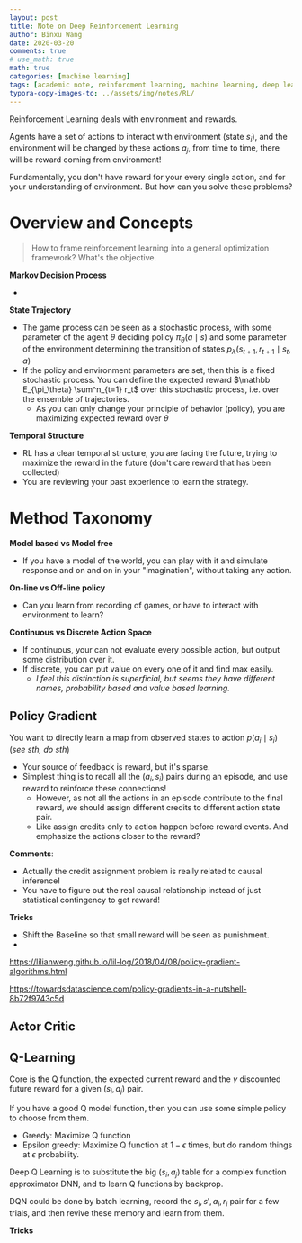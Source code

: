 ```yaml
---
layout: post
title: Note on Deep Reinforcement Learning
author: Binxu Wang
date: 2020-03-20
comments: true
# use_math: true
math: true
categories: [machine learning]
tags: [academic note, reinforcment learning, machine learning, deep learning]
typora-copy-images-to: ../assets/img/notes/RL/
---
```






Reinforcement Learning deals with environment and rewards. 

Agents have a set of actions to interact with environment (state $s_i$), and the environment will be changed by these actions $a_j$, from time to time, there will be reward coming from environment! 

Fundamentally, you don't have reward for your every single action, and for your understanding of environment. But how can you solve these problems?

# Overview and Concepts

> How to frame reinforcement learning into a general optimization framework? What's the objective. 

**Markov Decision Process**

* 

**State Trajectory** 

* The game process can be seen as a stochastic process, with some parameter of the agent $\theta$ deciding policy $\pi_\theta(a\mid s)$ and some parameter of the environment determining the transition of states $p_\lambda(s_{t+1},r_{t+1}\mid s_t,a)$ 
* If the policy and environment parameters are set, then this is a fixed stochastic process. You can define the expected reward $\mathbb E_{\pi_\theta} \sum^n_{t=1} r_t$ over this stochastic process, i.e. over the ensemble of trajectories. 
  * As you can only change your principle of behavior (policy), you are maximizing expected reward over $\theta$ 

**Temporal Structure**

* RL has a clear temporal structure, you are facing the future, trying to maximize the reward in the future (don't care reward that has been collected)
* You are reviewing your past experience to learn the strategy. 

# Method Taxonomy

**Model based vs Model free**

* If you have a model of the world, you can play with it and simulate response and on and on in your "imagination", without taking any action. 

**On-line vs Off-line policy**

* Can you learn from recording of games, or have to interact with environment to learn? 

**Continuous vs Discrete Action Space**

* If continuous, your can not evaluate every possible action, but output some distribution over it. 
* If discrete, you can put value on every one of it and find max easily. 
  * *I feel this distinction is superficial, but seems they have different names, probability based and value based learning.*



## Policy Gradient

You want to directly learn a map from observed states to action $p(a_i\mid s_i)$ (*see sth, do sth*) 

* Your source of feedback is reward, but it's sparse. 
* Simplest thing is to recall all the $(a_i, s_i)$ pairs during an episode, and use reward to reinforce these connections! 
  * However, as not all the actions in an episode contribute to the final reward, we should assign different credits to different action state pair. 
  * Like assign credits only to action happen before reward events. And emphasize the actions closer to the reward? 

**Comments**: 

* Actually the credit assignment problem is really related to causal inference! 
* You have to figure out the real causal relationship instead of just statistical contingency to get reward! 

**Tricks**

* Shift the Baseline so that small reward will be seen as punishment. 
* 





https://lilianweng.github.io/lil-log/2018/04/08/policy-gradient-algorithms.html

https://towardsdatascience.com/policy-gradients-in-a-nutshell-8b72f9743c5d

## Actor Critic





## Q-Learning

Core is the Q function, the expected current reward and the $\gamma$ discounted future reward for a given $(s_i, a_j)$ pair. 

If you have a good Q model function, then you can use some simple policy to choose from them.

* Greedy: Maximize Q function
* Epsilon greedy: Maximize Q function at $1-\epsilon$  times, but do random things at $\epsilon$ probability. 



Deep Q Learning is to substitute the big $(s_i, a_j)$ table for a complex function approximator DNN, and to learn Q functions by backprop. 

DQN could be done by batch learning, record the $s_i,s',a_i,r_i$ pair for a few trials, and then revive these memory and learn from them. 

**Tricks**
